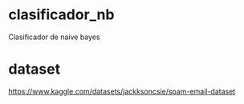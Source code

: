 ﻿# clasificador_nb
Clasificador de naive bayes
# dataset
https://www.kaggle.com/datasets/jackksoncsie/spam-email-dataset
